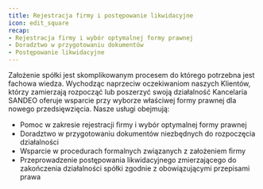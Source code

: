 ```yaml
---
title: Rejestracja firmy i postępowanie likwidacyjne
icon: edit_square
recap:
- Rejestracja firmy i wybór optymalnej formy prawnej
- Doradztwo w przygotowaniu dokumentów
- Postępowanie likwidacyjne
---
```

Założenie spółki jest skomplikowanym procesem do którego potrzebna jest fachowa wiedza.
Wychodząc naprzeciw oczekiwaniom naszych Klientów, którzy zamierzają rozpocząć lub poszerzyć
swoją działalność Kancelaria SANDEO oferuje wsparcie przy wyborze właściwej formy prawnej dla
nowego przedsięwzięcia.
Nasze usługi obejmują:

- Pomoc w zakresie rejestracji ﬁrmy i wybór optymalnej formy prawnej
- Doradztwo w przygotowaniu dokumentów niezbędnych do rozpoczęcia działalności
- Wsparcie w procedurach formalnych związanych z założeniem ﬁrmy
- Przeprowadzenie postępowania likwidacyjnego zmierzającego do zakończenia działalności spółki zgodnie z obowiązującymi przepisami prawa